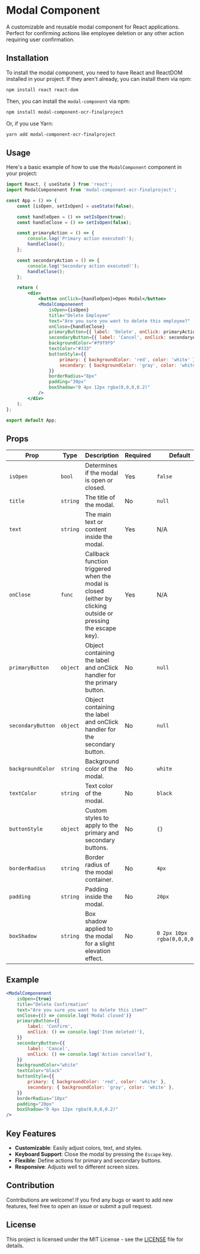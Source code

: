 
# Modal Component

A customizable and reusable modal component for React applications. Perfect for confirming actions like employee deletion or any other action requiring user confirmation.


## Installation

To install the modal component, you need to have React and ReactDOM installed in your project. If they aren't already, you can install them via npm:

```bash
npm install react react-dom
```

Then, you can install the `modal-component` via npm:

```bash
npm install modal-component-ocr-finalproject
```

Or, if you use Yarn:

```bash
yarn add modal-component-ocr-finalproject
```

## Usage

Here's a basic example of how to use the `ModalComponent` component in your project:

```jsx
import React, { useState } from 'react';
import ModalComponenent from 'modal-component-ocr-finalproject';

const App = () => {
    const [isOpen, setIsOpen] = useState(false);

    const handleOpen = () => setIsOpen(true);
    const handleClose = () => setIsOpen(false);

    const primaryAction = () => {
        console.log('Primary action executed!');
        handleClose();
    };

    const secondaryAction = () => {
        console.log('Secondary action executed!');
        handleClose();
    };

    return (
        <div>
            <button onClick={handleOpen}>Open Modal</button>
            <ModalComponenent
                isOpen={isOpen}
                title="Delete Employee"
                text="Are you sure you want to delete this employee?"
                onClose={handleClose}
                primaryButton={{ label: 'Delete', onClick: primaryAction }}
                secondaryButton={{ label: 'Cancel', onClick: secondaryAction }}
                backgroundColor="#f9f9f9"
                textColor="#333"
                buttonStyle={{
                    primary: { backgroundColor: 'red', color: 'white' },
                    secondary: { backgroundColor: 'gray', color: 'white' },
                }}
                borderRadius="8px"
                padding="30px"
                boxShadow="0 4px 12px rgba(0,0,0,0.2)"
            />
        </div>
    );
};

export default App;
```

## Props

| Prop              | Type     | Description                                                                                                                                      | Required | Default           |
|-------------------|----------|--------------------------------------------------------------------------------------------------------------------------------------------------|----------|-------------------|
| `isOpen`          | `bool`   | Determines if the modal is open or closed.                                                                                                       | Yes      | `false`           |
| `title`           | `string` | The title of the modal.                                                                                                                          | No       | `null`            |
| `text`            | `string` | The main text or content inside the modal.                                                                                                       | Yes      | N/A               |
| `onClose`         | `func`   | Callback function triggered when the modal is closed (either by clicking outside or pressing the escape key).                                     | Yes      | N/A               |
| `primaryButton`   | `object` | Object containing the label and onClick handler for the primary button.                                                                           | No       | `null`            |
| `secondaryButton` | `object` | Object containing the label and onClick handler for the secondary button.                                                                         | No       | `null`            |
| `backgroundColor` | `string` | Background color of the modal.                                                                                                                   | No       | `white`           |
| `textColor`       | `string` | Text color of the modal.                                                                                                                         | No       | `black`           |
| `buttonStyle`     | `object` | Custom styles to apply to the primary and secondary buttons.                                                                                     | No       | `{}`              |
| `borderRadius`    | `string` | Border radius of the modal container.                                                                                                            | No       | `4px`             |
| `padding`         | `string` | Padding inside the modal.                                                                                                                        | No       | `20px`            |
| `boxShadow`       | `string` | Box shadow applied to the modal for a slight elevation effect.                                                                                    | No       | `0 2px 10px rgba(0,0,0,0.1)` |

## Example

```jsx
<ModalComponenent
    isOpen={true}
    title="Delete Confirmation"
    text="Are you sure you want to delete this item?"
    onClose={() => console.log('Modal closed')}
    primaryButton={{
        label: 'Confirm',
        onClick: () => console.log('Item deleted!'),
    }}
    secondaryButton={{
        label: 'Cancel',
        onClick: () => console.log('Action cancelled'),
    }}
    backgroundColor="white"
    textColor="black"
    buttonStyle={{
        primary: { backgroundColor: 'red', color: 'white' },
        secondary: { backgroundColor: 'gray', color: 'white' },
    }}
    borderRadius="10px"
    padding="20px"
    boxShadow="0 4px 12px rgba(0,0,0,0.2)"
/>
```

## Key Features

- **Customizable**: Easily adjust colors, text, and styles.
- **Keyboard Support**: Close the modal by pressing the `Escape` key.
- **Flexible**: Define actions for primary and secondary buttons.
- **Responsive**: Adjusts well to different screen sizes.

## Contribution

Contributions are welcome! If you find any bugs or want to add new features, feel free to open an issue or submit a pull request.

## License

This project is licensed under the MIT License - see the [LICENSE](LICENSE) file for details.


